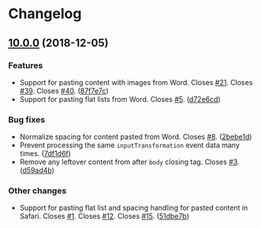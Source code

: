 Changelog
=========

## [10.0.0](https://github.com/ckeditor/ckeditor5-paste-from-office/tree/v10.0.0) (2018-12-05)

### Features

* Support for pasting content with images from Word. Closes [#21](https://github.com/ckeditor/ckeditor5-paste-from-office/issues/21). Closes [#39](https://github.com/ckeditor/ckeditor5-paste-from-office/issues/39). Closes [#40](https://github.com/ckeditor/ckeditor5-paste-from-office/issues/40). ([87f7e7c](https://github.com/ckeditor/ckeditor5-paste-from-office/commit/87f7e7c))
* Support for pasting flat lists from Word. Closes [#5](https://github.com/ckeditor/ckeditor5-paste-from-office/issues/5). ([d72e6cd](https://github.com/ckeditor/ckeditor5-paste-from-office/commit/d72e6cd))

### Bug fixes

* Normalize spacing for content pasted from Word. Closes [#8](https://github.com/ckeditor/ckeditor5-paste-from-office/issues/8). ([2bebe1d](https://github.com/ckeditor/ckeditor5-paste-from-office/commit/2bebe1d))
* Prevent processing the same `inputTransformation` event data many times. ([7df1d6f](https://github.com/ckeditor/ckeditor5-paste-from-office/commit/7df1d6f))
* Remove any leftover content from after `body` closing tag. Closes [#3](https://github.com/ckeditor/ckeditor5-paste-from-office/issues/3). ([d59ad4b](https://github.com/ckeditor/ckeditor5-paste-from-office/commit/d59ad4b))

### Other changes

* Support for pasting flat list and spacing handling for pasted content in Safari. Closes [#1](https://github.com/ckeditor/ckeditor5-paste-from-office/issues/1). Closes [#12](https://github.com/ckeditor/ckeditor5-paste-from-office/issues/12). Closes [#15](https://github.com/ckeditor/ckeditor5-paste-from-office/issues/15). ([51dbe7b](https://github.com/ckeditor/ckeditor5-paste-from-office/commit/51dbe7b))
